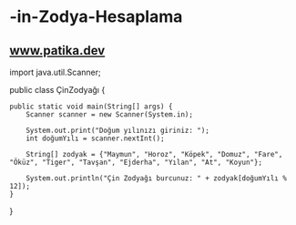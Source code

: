 # -in-Zodya-Hesaplama
www.patika.dev
---------------------


import java.util.Scanner;

public class ÇinZodyağı {

    public static void main(String[] args) {
        Scanner scanner = new Scanner(System.in);

        System.out.print("Doğum yılınızı giriniz: ");
        int doğumYılı = scanner.nextInt();

        String[] zodyak = {"Maymun", "Horoz", "Köpek", "Domuz", "Fare", "Öküz", "Tiger", "Tavşan", "Ejderha", "Yılan", "At", "Koyun"};

        System.out.println("Çin Zodyağı burcunuz: " + zodyak[doğumYılı % 12]);
    }
}
